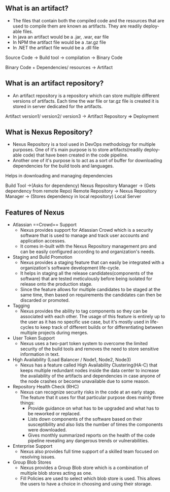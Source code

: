 ## What is an artifact?
- The files that contain both the compiled code and the resources that are used to compile them are known as artifacts. They are readily deploy-able files.
- In java an artifact would be a .jar, .war, ear file
- In NPM the artifact file would be a .tar.gz file
- In .NET the artifact file would be a .dll file

Source Code -> Build tool -> compilation -> Binary Code

Binary Code + Dependencies/ resources -> Artifact

## What is an artifact repository?
- An artifact repository is a repository which can store multiple different versions of artifacts. Each time the war file or tar.gz file is created it is stored in server dedicated for the artifacts.

Artifact version1/ version2/ version3 -> Artifact Repository => Deployment

## What is Nexus Repository?
- Nexus Repository is a tool used in DevOps methodology for multiple purposes. One of it's main purpose is to store artifacts(readily deploy-able code) that have been created in the code pipeline.
- Another one of it's purpose is to act as a sort of buffer for downloading dependencies for the build tools and languages.

Helps in downloading and managing dependencies

Build Tool ->(Asks for dependency) Nexus Repository Manager -> (Gets dependency from remote Repo) Remote Repository -> Nexus Repository Manager -> (Stores dependency in local repository) Local Server

## Features of Nexus
- Atlassian ==Crowd== Support
	- Nexus provides support for Atlassian Crowd which is a security software that is used to manage and track user accounts and application accesses.
	- It comes in-built with the Nexus Repository management pro and can be easily configured according to and organization's needs.
- Staging and Build Promotion
	- Nexus provides a staging feature that can easily be integrated with a organization's software development life-cycle.
	- It helps in staging all the release candidates(components of the software) that are tested meticulously before being isolated for release onto the production stage.
	- Since the feature allows for multiple candidates to be staged at the same time, then based on requirements the candidates can then be discarded or promoted.
- Tagging
	- Nexus provides the ability to tag components so they can be associated with each other. The usage of this feature is entirely up to the user as it has no specific use case, but it's mostly used in life-cycles to keep track of different builds or for differentiating between multiple projects during merges.
- User Token Support
	- Nexus uses a two-part token system to overcome the limited security of the build tools and removes the need to store sensitive information in text.
- High Availability (Load Balancer / Node1, Node2, Node3)
	- Nexus has a feature called High Availability Clustering(HA-C) that keeps multiple redundant nodes inside the data center to increase the availability of the artifacts and dependencies in case anyone of the node crashes or become unavailable due to some reason.
- Repository Health Check (RHC)
	- Nexus can recognize security risks in the code at an early stage. The feature that it uses for that particular purpose does mainly three things:
		- Provide guidance on what has to be upgraded and what has to be reworked or replaced.
		- Lists down components of the software based on their susceptibility and also lists the number of times the components were downloaded.
		- Gives monthly summarized reports on the health of the code pipeline revealing any dangerous trends or vulnerabilities.
- Enterprise Support
	- Nexus also provides full time support of a skilled team focused on resolving issues.
- Group Blob Stores
	- Nexus provides a Group Blob store which is a combination of multiple blob stores acting as one.
	- Fill Policies are used to select which blob store is used. This allows the users to have a choice in choosing and using their storage.